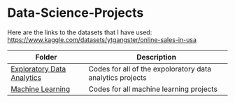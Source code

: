 # Data-Science-Projects

Here are the links to the datasets that I have used:
https://www.kaggle.com/datasets/ytgangster/online-sales-in-usa

| Folder            | Description   |
| ----------------- | ------------- |
| [Exploratory Data Analytics](https://pages.github.com/)| Codes for all of the expoloratory data analytics projects |
| [Machine Learning](https://pages.github.com/)| Codes for all machine learning projects  |
